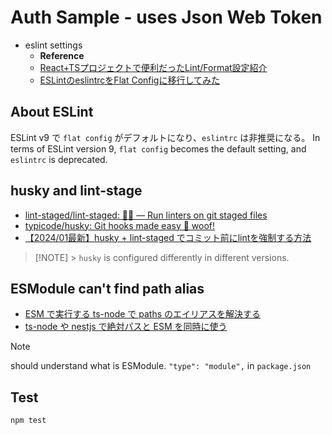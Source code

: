 # Auth Sample - uses Json Web Token

- eslint settings
  - **Reference**
  - [React\+TSプロジェクトで便利だったLint/Format設定紹介](https://zenn.dev/knowledgework/articles/0994f518015c04)
  - [ESLintのeslintrcをFlat Configに移行してみた](https://zenn.dev/keita_hino/articles/798bf62c6db663)

## About ESLint

ESLint v9 で `flat config` がデフォルトになり、`eslintrc` は非推奨になる。
In terms of ESLint version 9, `flat config` becomes the default setting, and `eslintrc` is deprecated.

## husky and lint-stage

- [lint\-staged/lint\-staged: 🚫💩 — Run linters on git staged files](https://github.com/lint-staged/lint-staged)
- [typicode/husky: Git hooks made easy 🐶 woof\!](https://github.com/typicode/husky)
- [【2024/01最新】husky \+ lint\-staged でコミット前にlintを強制する方法](https://zenn.dev/risu729/articles/latest-husky-lint-staged)

> [!NOTE] > `husky` is configured differently in different versions.

## ESModule can't find path alias

- [ESM で実行する ts\-node で paths のエイリアスを解決する](https://kimuson.dev/blog/typescript/ts_node_esm_paths/)
- [ts\-node や nestjs で絶対パスと ESM を同時に使う](https://zenn.dev/sun_yryr/scraps/83fb774133ae9a)

> [!NOTE]
> should understand what is ESModule.
> `"type": "module",` in `package.json`

## Test

```bash
npm test
```
